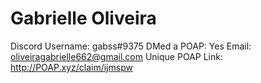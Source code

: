 # Gabrielle Oliveira

Discord Username: gabss#9375
DMed a POAP: Yes
Email: oliveiragabrielle662@gmail.com
Unique POAP Link: http://POAP.xyz/claim/ijmspw